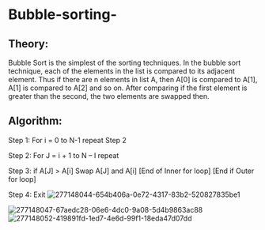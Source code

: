 # Bubble-sorting-
## Theory:
Bubble Sort is the simplest of the sorting techniques. In the bubble sort technique, each of the elements in the list is compared to its adjacent element. 
Thus if there are n elements in list A, then A[0] is compared to A[1], A[1] is compared to A[2] and so on. 
After comparing if the first element is greater than the second, the two elements are swapped then.

## Algorithm:
Step 1: For i = 0 to N-1 repeat Step 2

Step 2: For J = i + 1 to N – I repeat

Step 3: if A[J] > A[i] Swap A[J] and A[i] [End of Inner for loop] [End if Outer for loop]

Step 4: Exit
![277148044-654b406a-0e72-4317-83b2-520827835be1](https://github.com/Rutuja-117/Bubble-sorting-/assets/139907839/5ab060e8-9d57-4e1b-bcc4-85f299ff9315)

![277148047-67aedc28-06e6-4dc0-9a08-5d4b9863ac88](https://github.com/Rutuja-117/Bubble-sorting-/assets/139907839/b20adc8d-2317-4f8f-9573-a89a6f3b11be)
![277148052-419891fd-1ed7-4e6d-99f1-18eda47d07dd](https://github.com/Rutuja-117/Bubble-sorting-/assets/139907839/b35c1795-e48e-4664-b0f4-4c048ab9cac8)
